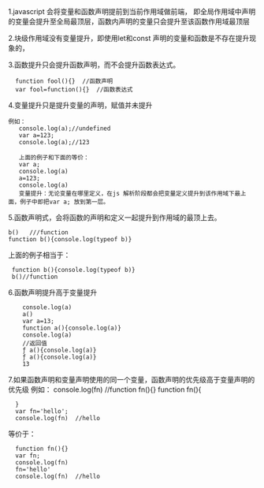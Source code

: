 1.javascript 会将变量和函数声明提前到当前作用域做前端，
  即全局作用域中声明的变量会提升至全局最顶层，函数内声明的变量只会提升至该函数作用域最顶层

2.块级作用域没有变量提升，即使用let和const 声明的变量和函数是不存在提升现象的，

3.函数提升只会提升函数声明，而不会提升函数表达式。
      
      function fool(){}  //函数声明
      var fool=function(){}  //函数表达式

4.变量提升只是提升变量的声明，赋值并未提升
  
    例如：
       console.log(a);//undefined
       var a=123;
       console.log(a);//123

       上面的例子和下面的等价：
       var a;
       console.log(a)
       a=123;
       console.log(a)
       变量提升：无论变量在哪里定义，在js 解析阶段都会把变量定义提升到该作用域下最上面，例子中即把var a; 放到第一层。

5.函数声明式，会将函数的声明和定义一起提升到作用域的最顶上去。
    
    b()   ///function
    function b(){console.log(typeof b)}

  上面的例子相当于：
     
     function b(){console.log(typeof b)}
     b()//function

6.函数声明提升高于变量提升

        console.log(a)
        a()
        var a=13;
        function a(){console.log(a)}
        console.log(a)
        //返回值
        ƒ a(){console.log(a)}
        ƒ a(){console.log(a)}
        13

7.如果函数声明和变量声明使用的同一个变量，函数声明的优先级高于变量声明的优先级
  例如：
      console.log(fn)   //function fn(){}
      function fn(){

      }
      var fn='hello';
      console.log(fn)  //hello

  等价于：
      
      function fn(){}
      var fn;
      console.log(fn)
      fn='hello'
      console.log(fn)  //hello
